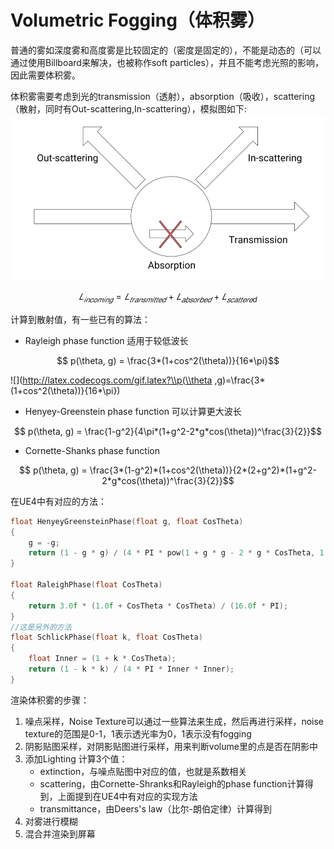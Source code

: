 # Volumetric Fogging（体积雾）
普通的雾如深度雾和高度雾是比较固定的（密度是固定的），不能是动态的（可以通过使用Billboard来解决，也被称作soft particles），并且不能考虑光照的影响，因此需要体积雾。

体积雾需要考虑到光的transmission（透射），absorption（吸收），scattering（散射，同时有Out-scattering,In-scattering），模拟图如下:
![image](https://github.com/haiaimi/PictureRepository/blob/master/PictureRepository/Rendering%20Learning/UnrealRendering_VolumeFog_1.png)

$$𝐿_{𝑖𝑛𝑐𝑜𝑚𝑖𝑛𝑔} = 𝐿_{𝑡𝑟𝑎𝑛𝑠𝑚𝑖𝑡𝑡𝑒𝑑} + 𝐿_{𝑎𝑏𝑠𝑜𝑟𝑏𝑒𝑑} + 𝐿_{𝑠𝑐𝑎𝑡𝑡𝑒𝑟𝑒d}$$

计算到散射值，有一些已有的算法：
* Rayleigh phase function 适用于较低波长

$$ p(\theta, g) = \frac{3*(1+cos^2(\theta))}{16*\pi}$$

![](http://latex.codecogs.com/gif.latex?\\p(\\theta ,g)=\\frac{3*(1+cos^2(\\theta))}{16*\\pi})

* Henyey-Greenstein phase function 可以计算更大波长
 
$$ p(\theta, g) = \frac{1-g^2}{4\pi*(1+g^2-2*g*cos(\theta))^\frac{3}{2}}$$

* Cornette-Shanks phase function
  
$$ p(\theta, g) = \frac{3*(1-g^2)*(1+cos^2(\theta))}{2*(2+g^2)*(1+g^2-2*g*cos(\theta))^\frac{3}{2}}$$

在UE4中有对应的方法：
```cpp
float HenyeyGreensteinPhase(float g, float CosTheta)
{
	g = -g;
	return (1 - g * g) / (4 * PI * pow(1 + g * g - 2 * g * CosTheta, 1.5f));
}

float RaleighPhase(float CosTheta)
{
	return 3.0f * (1.0f + CosTheta * CosTheta) / (16.0f * PI);
}
//这是另外的方法
float SchlickPhase(float k, float CosTheta)
{
	float Inner = (1 + k * CosTheta);
	return (1 - k * k) / (4 * PI * Inner * Inner);
}

```

渲染体积雾的步骤：
1. 噪点采样，Noise Texture可以通过一些算法来生成，然后再进行采样，noise texture的范围是0-1，1表示透光率为0，1表示没有fogging
2. 阴影贴图采样，对阴影贴图进行采样，用来判断volume里的点是否在阴影中
3. 添加Lighting
    计算3个值：
    * extinction，与噪点贴图中对应的值，也就是系数相关
    * scattering，由Cornette-Shranks和Rayleigh的phase function计算得到，上面提到在UE4中有对应的实现方法
    * transmittance，由Deers's law（比尔-朗伯定律）计算得到
4. 对雾进行模糊
5. 混合并渲染到屏幕